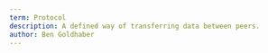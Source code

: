 ```yaml
---
term: Protocol
description: A defined way of transferring data between peers.
author: Ben Goldhaber
---
```


